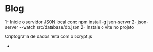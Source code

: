 # Blog

1- Inicie o servidor JSON local com: npm install -g json-server
2- json-server --watch src/database/db.json
2- Instale o vite no projeto

Criptografia de dados feita com o bcrypt.js

- 

